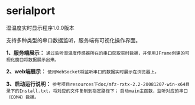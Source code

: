 # serialport
湿温度实时显示程序1.0.0版本

支持多种类型的串口数据监听，服务端有可视化操作界面。

**1、服务端展示：**
`通过监听湿温度传感器所在的串口获取实时数据，并使用JFrame创建的可视化窗口将数据展示出来。`

**2、web端展示：**
`使用WebSocket将监听串口的数据实时展示在浏览器上。`

**3、启动运行说明：**
`参考项目resources下doc/mfz-rxtx-2.2-20081207-win-x64目录下的Install.txt，将对应的文件复制到指定路径下；`
`启动main主函数，监听对应的串口（COM4）数据。`


